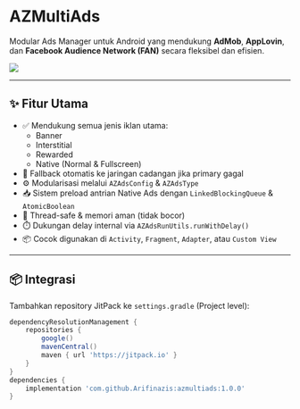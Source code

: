 # AZMultiAds

Modular Ads Manager untuk Android yang mendukung **AdMob**, **AppLovin**, dan **Facebook Audience Network (FAN)** secara fleksibel dan efisien.

[![](https://jitpack.io/v/Arifinazis/azmultiads.svg)](https://jitpack.io/#Arifinazis/azmultiads)

---

## ✨ Fitur Utama

- ✅ Mendukung semua jenis iklan utama:
  - Banner
  - Interstitial
  - Rewarded
  - Native (Normal & Fullscreen)
- 🔁 Fallback otomatis ke jaringan cadangan jika primary gagal
- ⚙️ Modularisasi melalui `AZAdsConfig` & `AZAdsType`
- 📥 Sistem preload antrian Native Ads dengan `LinkedBlockingQueue` & `AtomicBoolean`
- 🚀 Thread-safe & memori aman (tidak bocor)
- ⏱️ Dukungan delay internal via `AZAdsRunUtils.runWithDelay()`
- 📦 Cocok digunakan di `Activity`, `Fragment`, `Adapter`, atau `Custom View`

---

## 📦 Integrasi

Tambahkan repository JitPack ke `settings.gradle` (Project level):

```gradle
dependencyResolutionManagement {
    repositories {
        google()
        mavenCentral()
        maven { url 'https://jitpack.io' }
    }
}
dependencies {
    implementation 'com.github.Arifinazis:azmultiads:1.0.0'
}
